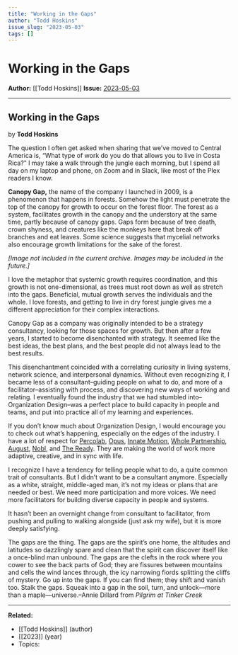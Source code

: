 ```yaml
---
title: "Working in the Gaps"
author: "Todd Hoskins"
issue_slug: "2023-05-03"
tags: []
---
```


# Working in the Gaps

**Author:** [[Todd Hoskins]]
**Issue:** [2023-05-03](https://plex.collectivesensecommons.org/2023-05-03/)

---

## Working in the Gaps
by **Todd Hoskins**

The question I often get asked when sharing that we’ve moved to Central America is, “What type of work do you do that allows you to live in Costa Rica?” I may take a walk through the jungle each morning, but I spend all day on my laptop and phone, on Zoom and in Slack, like most of the Plex readers I know.

**Canopy Gap,** the name of the company I launched in 2009, is a phenomenon that happens in forests. Somehow the light must penetrate the top of the canopy for growth to occur on the forest floor. The forest as a system, facilitates growth in the canopy and the understory at the same time, partly because of canopy gaps. Gaps form because of tree death, crown shyness, and creatures like the monkeys here that break off branches and eat leaves. Some science suggests that mycelial networks also encourage growth limitations for the sake of the forest.

*[Image not included in the current archive. Images may be included in the future.]*

I love the metaphor that systemic growth requires coordination, and this growth is not one-dimensional, as trees must root down as well as stretch into the gaps. Beneficial, mutual growth serves the individuals and the whole. I love forests, and getting to live in dry forest jungle gives me a different appreciation for their complex interactions.

Canopy Gap as a company was originally intended to be a strategy consultancy, looking for those spaces for growth. But then after a few years, I started to become disenchanted with strategy. It seemed like the best ideas, the best plans, and the best people did not always lead to the best results.

This disenchantment coincided with a correlating curiosity in living systems, network science, and interpersonal dynamics. Without even recognizing it, I became less of a consultant–guiding people on what to do, and more of a facilitator–assisting with process, and discovering new ways of working and relating. I eventually found the industry that we had stumbled into–Organization Design–was a perfect place to build capacity in people and teams, and put into practice all of my learning and experiences.

If you don’t know much about Organization Design, I would encourage you to check out what’s happening, especially on the edges of the industry. I have a lot of respect for [Percolab](https://www.percolab.com/), [Opus](http://op.works/), [Innate Motion](https://innatemotion.com/), [Whole Partnership](https://www.wholepartnership.com/), [August](https://www.aug.co/), [Nobl](https://nobl.io/), and [The Ready](https://theready.com/). They are making the world of work more adaptive, creative, and in sync with life.

I recognize I have a tendency for telling people what to do, a quite common trait of consultants. But I didn’t want to be a consultant anymore. Especially as a white, straight, middle-aged man, it’s not my ideas or plans that are needed or best. We need more participation and more voices. We need more facilitators for building diverse capacity in people and systems.

It hasn’t been an overnight change from consultant to facilitator, from pushing and pulling to walking alongside (just ask my wife), but it is more deeply satisfying. 

The gaps are the thing. The gaps are the spirit’s one home, the altitudes and latitudes so dazzlingly spare and clean that the spirit can discover itself like a once-blind man unbound. The gaps are the clefts in the rock where you cower to see the back parts of God; they are fissures between mountains and cells the wind lances through, the icy narrowing fiords splitting the cliffs of mystery. Go up into the gaps. If you can find them; they shift and vanish too. Stalk the gaps. Squeak into a gap in the soil, turn, and unlock—more than a maple—universe.–Annie Dillard from *Pilgrim at Tinker Creek*

---

**Related:**
- [[Todd Hoskins]] (author)
- [[2023]] (year)
- Topics: 

